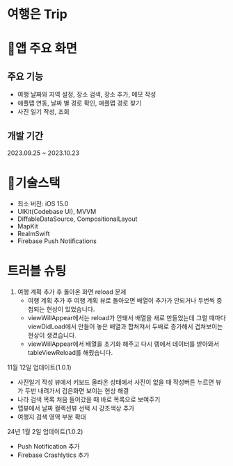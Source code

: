 # 여행은 Trip

# 📱앱 주요 화면

## 주요 기능
- 여행 날짜와 지역 설정, 장소 검색, 장소 추가, 메모 작성
- 애플맵 연동, 날짜 별 경로 확인, 애플맵 경로 찾기
- 사진 일기 작성, 조회
  
## 개발 기간
2023.09.25 ~ 2023.10.23

# 🔨기술스택
- 최소 버전: iOS 15.0
- UIKit(Codebase UI), MVVM
- DiffableDataSource, CompositionalLayout
- MapKit
- RealmSwift
- Firebase Push Notifications

# 트러블 슈팅
  1. 여행 계획 추가 후 돌아온 화면 reload 문제
     - 여행 계획 추가 후 여행 계획 뷰로 돌아오면 배열이 추가가 안되거나 두번씩 중첩되는 현상이 있었습니다.
     -  viewWillAppear에서는 reload가 안돼서 배열을 새로 만들었는데 그럴 때마다 viewDidLoad에서 만들어 놓은 배열과 합쳐져서 두배로 증가해서 겹쳐보이는 현상이 생겼습니다.
       - viewWillAppear에서 배열을 초기화 해주고 다시 렘에서 데이터를 받아와서 tableViewReload를 해줬습니다.
       



11월 12일 업데이트(1.0.1)
  - 사진일기 작성 뷰에서 키보드 올라온 상태에서 사진이 없을 때 작성버튼 누르면 뷰가 두번 내려가서 검은화면 보이는 현상 해결
  - 나라 검색 목록 처음 들어갔을 때 바로 목록으로 보여주기
  - 맵뷰에서 날짜 컬렉션뷰 선택 시 강조색상 추가
  - 여행지 검색 영역 부분 확대

24년 1월 2일 업데이트(1.0.2)
  - Push Notification 추가
  - Firebase Crashlytics 추가
